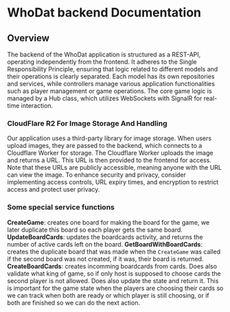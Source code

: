 # WhoDat backend Documentation

## Overview

The backend of the WhoDat application is structured as a REST-API, operating independently from the
frontend. It adheres to the Single Responsibility Principle, ensuring that logic related to different
models and their operations is clearly separated. Each model has its own repositories and services,
while controllers manage various application functionalities such as player management or game operations.
The core game logic is managed by a Hub class, which utilizes WebSockets with SignalR for real-time interaction.

### CloudFlare R2 For Image Storage And Handling

Our application uses a third-party library for image storage. When users upload images, they are passed to the
backend, which connects to a Cloudflare Worker for storage. The Cloudflare Worker uploads the image and returns
a URL. This URL is then provided to the frontend for access. Note that these URLs are publicly accessible, meaning
anyone with the URL can view the image. To enhance security and privacy, consider implementing access controls,
URL expiry times, and encryption to restrict access and protect user privacy.

### Some special service functions

**CreateGame**: creates one board for making the board for the game, we later duplicate this board so each player
gets the same board.
**UpdateBoardCards**: updates the boardcards activity, and returns the number of active cards left on the board.
**GetBoardWithBoardCards**: creates the duplicate board that was made when the `CreateGame` was called if the
second board was not created, if it was, their board is returned.
**CreateBoardCards**: creates incomming boardcards from cards. Does also validate what king of game, so if only host
is supposed to choose cards the second player is not allowed. Does also update the state and return it. This is
important for the game state when the players are choosing their cards so we can track when both are ready or which
player is still choosing, or if both are finished so we can do the next action.
